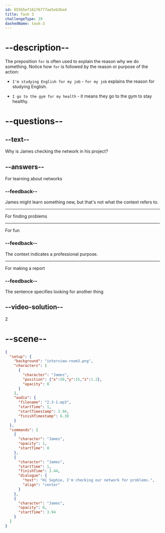 ```yaml
---
id: 655b5ef161f6777ae5eb3ba4
title: Task 3
challengeType: 19
dashedName: task-3
---
```


<!-- (Audio) James: Hi Sophie! I'm checking our network for problems. -->

# --description--

The preposition `for` is often used to explain the reason why we do something. Notice how `for` is followed by the reason or purpose of the action:

- `I'm studying English for my job` - `for my job` explains the reason for studying English. 

- `I go to the gym for my health` - it means they go to the gym to stay healthy. 

# --questions--

## --text--

Why is James checking the network in his project?

## --answers--

For learning about networks

### --feedback--

James might learn something new, but that's not what the context refers to.

---

For finding problems

---

For fun

### --feedback--

The context indicates a professional purpose.

---

For making a report

### --feedback--

The sentence specifies looking for another thing

## --video-solution--

2

# --scene--

```json
{
  "setup": {
    "background": "interview-room3.png",
    "characters": [
      {
        "character": "James",
        "position": {"x":50,"y":15,"z":1.2},
        "opacity": 0
      }
    ],
    "audio": {
      "filename": "2.3-1.mp3",
      "startTime": 1,
      "startTimestamp": 3.94,
      "finishTimestamp": 6.38
    }
  },
  "commands": [
    {
      "character": "James",
      "opacity": 1,
      "startTime": 0
    },
    {
      "character": "James",
      "startTime": 1,
      "finishTime": 3.44,
      "dialogue": {
        "text": "Hi Sophie, I'm checking our network for problems.",
        "align": "center"
      }
    },
    {
      "character": "James",
      "opacity": 0,
      "startTime": 3.94
    }
  ]
}
```

